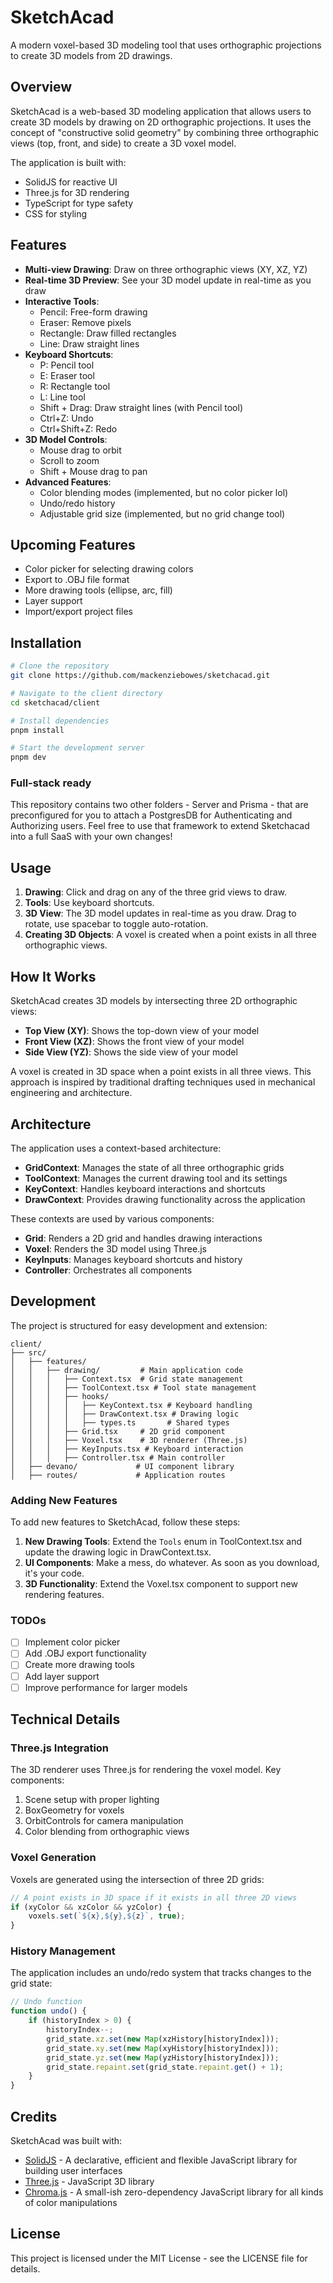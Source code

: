 # SketchAcad

A modern voxel-based 3D modeling tool that uses orthographic projections to create 3D models from 2D drawings.

## Overview

SketchAcad is a web-based 3D modeling application that allows users to create 3D models by drawing on 2D orthographic projections. It uses the concept of "constructive solid geometry" by combining three orthographic views (top, front, and side) to create a 3D voxel model.

The application is built with:

- SolidJS for reactive UI
- Three.js for 3D rendering
- TypeScript for type safety
- CSS for styling

## Features

- **Multi-view Drawing**: Draw on three orthographic views (XY, XZ, YZ)
- **Real-time 3D Preview**: See your 3D model update in real-time as you draw
- **Interactive Tools**:
  - Pencil: Free-form drawing
  - Eraser: Remove pixels
  - Rectangle: Draw filled rectangles
  - Line: Draw straight lines
- **Keyboard Shortcuts**:
  - P: Pencil tool
  - E: Eraser tool
  - R: Rectangle tool
  - L: Line tool
  - Shift + Drag: Draw straight lines (with Pencil tool)
  - Ctrl+Z: Undo
  - Ctrl+Shift+Z: Redo
- **3D Model Controls**:
  - Mouse drag to orbit
  - Scroll to zoom
  - Shift + Mouse drag to pan
- **Advanced Features**:
  - Color blending modes (implemented, but no color picker lol)
  - Undo/redo history
  - Adjustable grid size (implemented, but no grid change tool)

## Upcoming Features

- Color picker for selecting drawing colors
- Export to .OBJ file format
- More drawing tools (ellipse, arc, fill)
- Layer support
- Import/export project files

## Installation

```bash
# Clone the repository
git clone https://github.com/mackenziebowes/sketchacad.git

# Navigate to the client directory
cd sketchacad/client

# Install dependencies
pnpm install

# Start the development server
pnpm dev
```

### Full-stack ready

This repository contains two other folders - Server and Prisma - that are preconfigured for you to attach a PostgresDB for Authenticating and Authorizing users. Feel free to use that framework to extend Sketchacad into a full SaaS with your own changes!

## Usage

1. **Drawing**: Click and drag on any of the three grid views to draw.
2. **Tools**: Use keyboard shortcuts.
3. **3D View**: The 3D model updates in real-time as you draw. Drag to rotate, use spacebar to toggle auto-rotation.
4. **Creating 3D Objects**: A voxel is created when a point exists in all three orthographic views.

## How It Works

SketchAcad creates 3D models by intersecting three 2D orthographic views:

- **Top View (XY)**: Shows the top-down view of your model
- **Front View (XZ)**: Shows the front view of your model
- **Side View (YZ)**: Shows the side view of your model

A voxel is created in 3D space when a point exists in all three views. This approach is inspired by traditional drafting techniques used in mechanical engineering and architecture.

## Architecture

The application uses a context-based architecture:

- **GridContext**: Manages the state of all three orthographic grids
- **ToolContext**: Manages the current drawing tool and its settings
- **KeyContext**: Handles keyboard interactions and shortcuts
- **DrawContext**: Provides drawing functionality across the application

These contexts are used by various components:

- **Grid**: Renders a 2D grid and handles drawing interactions
- **Voxel**: Renders the 3D model using Three.js
- **KeyInputs**: Manages keyboard shortcuts and history
- **Controller**: Orchestrates all components

## Development

The project is structured for easy development and extension:

```
client/
├── src/
│   ├── features/
│   │   ├── drawing/         # Main application code
│   │   │   ├── Context.tsx  # Grid state management
│   │   │   ├── ToolContext.tsx # Tool state management
│   │   │   ├── hooks/
│   │   │   │   ├── KeyContext.tsx # Keyboard handling
│   │   │   │   ├── DrawContext.tsx # Drawing logic
│   │   │   │   ├── types.ts       # Shared types
│   │   │   ├── Grid.tsx     # 2D grid component
│   │   │   ├── Voxel.tsx    # 3D renderer (Three.js)
│   │   │   ├── KeyInputs.tsx # Keyboard interaction
│   │   │   ├── Controller.tsx # Main controller
│   ├── devano/             # UI component library
│   ├── routes/             # Application routes
```

### Adding New Features

To add new features to SketchAcad, follow these steps:

1. **New Drawing Tools**: Extend the `Tools` enum in ToolContext.tsx and update the drawing logic in DrawContext.tsx.
2. **UI Components**: Make a mess, do whatever. As soon as you download, it's your code.
3. **3D Functionality**: Extend the Voxel.tsx component to support new rendering features.

### TODOs

- [ ] Implement color picker
- [ ] Add .OBJ export functionality
- [ ] Create more drawing tools
- [ ] Add layer support
- [ ] Improve performance for larger models

## Technical Details

### Three.js Integration

The 3D renderer uses Three.js for rendering the voxel model. Key components:

1. Scene setup with proper lighting
2. BoxGeometry for voxels
3. OrbitControls for camera manipulation
4. Color blending from orthographic views

### Voxel Generation

Voxels are generated using the intersection of three 2D grids:

```typescript
// A point exists in 3D space if it exists in all three 2D views
if (xyColor && xzColor && yzColor) {
	voxels.set(`${x},${y},${z}`, true);
}
```

### History Management

The application includes an undo/redo system that tracks changes to the grid state:

```typescript
// Undo function
function undo() {
	if (historyIndex > 0) {
		historyIndex--;
		grid_state.xz.set(new Map(xzHistory[historyIndex]));
		grid_state.xy.set(new Map(xyHistory[historyIndex]));
		grid_state.yz.set(new Map(yzHistory[historyIndex]));
		grid_state.repaint.set(grid_state.repaint.get() + 1);
	}
}
```

## Credits

SketchAcad was built with:

- [SolidJS](https://www.solidjs.com/) - A declarative, efficient and flexible JavaScript library for building user interfaces
- [Three.js](https://threejs.org/) - JavaScript 3D library
- [Chroma.js](https://gka.github.io/chroma.js/) - A small-ish zero-dependency JavaScript library for all kinds of color manipulations

## License

This project is licensed under the MIT License - see the LICENSE file for details.
